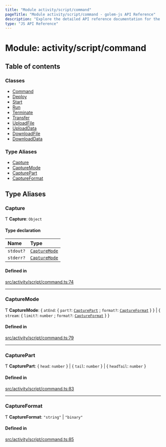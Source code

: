 ```yaml
---
title: "Module activity/script/command"
pageTitle: "Module activity/script/command - golem-js API Reference"
description: "Explore the detailed API reference documentation for the Module activity/script/command within the golem-js SDK for the Golem Network."
type: "JS API Reference"
---
```

# Module: activity/script/command

## Table of contents

### Classes

- [Command](../classes/activity_script_command.Command)
- [Deploy](../classes/activity_script_command.Deploy)
- [Start](../classes/activity_script_command.Start)
- [Run](../classes/activity_script_command.Run)
- [Terminate](../classes/activity_script_command.Terminate)
- [Transfer](../classes/activity_script_command.Transfer)
- [UploadFile](../classes/activity_script_command.UploadFile)
- [UploadData](../classes/activity_script_command.UploadData)
- [DownloadFile](../classes/activity_script_command.DownloadFile)
- [DownloadData](../classes/activity_script_command.DownloadData)

### Type Aliases

- [Capture](activity_script_command#capture)
- [CaptureMode](activity_script_command#capturemode)
- [CapturePart](activity_script_command#capturepart)
- [CaptureFormat](activity_script_command#captureformat)

## Type Aliases

### Capture

Ƭ **Capture**: `Object`

#### Type declaration

| Name | Type |
| :------ | :------ |
| `stdout?` | [`CaptureMode`](activity_script_command#capturemode) |
| `stderr?` | [`CaptureMode`](activity_script_command#capturemode) |

#### Defined in

[src/activity/script/command.ts:74](https://github.com/golemfactory/golem-js/blob/570126bc/src/activity/script/command.ts#L74)

___

### CaptureMode

Ƭ **CaptureMode**: \{ `atEnd`: \{ `part?`: [`CapturePart`](activity_script_command#capturepart) ; `format?`: [`CaptureFormat`](activity_script_command#captureformat)  }  } \| \{ `stream`: \{ `limit?`: `number` ; `format?`: [`CaptureFormat`](activity_script_command#captureformat)  }  }

#### Defined in

[src/activity/script/command.ts:79](https://github.com/golemfactory/golem-js/blob/570126bc/src/activity/script/command.ts#L79)

___

### CapturePart

Ƭ **CapturePart**: \{ `head`: `number`  } \| \{ `tail`: `number`  } \| \{ `headTail`: `number`  }

#### Defined in

[src/activity/script/command.ts:83](https://github.com/golemfactory/golem-js/blob/570126bc/src/activity/script/command.ts#L83)

___

### CaptureFormat

Ƭ **CaptureFormat**: ``"string"`` \| ``"binary"``

#### Defined in

[src/activity/script/command.ts:85](https://github.com/golemfactory/golem-js/blob/570126bc/src/activity/script/command.ts#L85)
